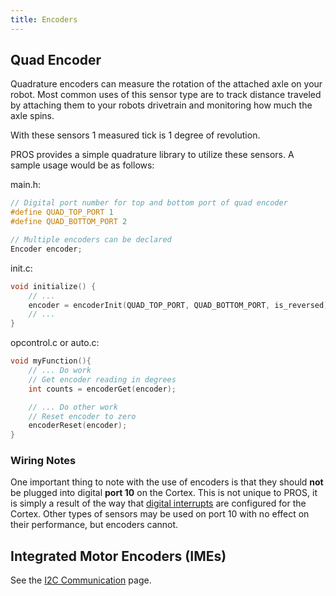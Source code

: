 ```yaml
---
title: Encoders
---
```

## Quad Encoder
Quadrature encoders can measure the rotation of the attached axle on your robot. Most common uses of this sensor type are to track distance traveled by attaching them to your robots drivetrain and monitoring how much the axle spins.

With these sensors 1 measured tick is 1 degree of revolution.

PROS provides a simple quadrature library to utilize these sensors. A sample usage would be as follows:

main.h:
```c
// Digital port number for top and bottom port of quad encoder
#define QUAD_TOP_PORT 1
#define QUAD_BOTTOM_PORT 2

// Multiple encoders can be declared
Encoder encoder;
```

init.c:
```c
void initialize() {
    // ...
    encoder = encoderInit(QUAD_TOP_PORT, QUAD_BOTTOM_PORT, is_reversed);
    // ...
}
```

opcontrol.c or auto.c:
```c
void myFunction(){
    // ... Do work
    // Get encoder reading in degrees
    int counts = encoderGet(encoder);

    // ... Do other work
    // Reset encoder to zero
    encoderReset(encoder);
}
```

### Wiring Notes
One important thing to note with the use of encoders is that they should **not** be plugged into digital **port 10** on the Cortex. This is not unique to PROS, it is simply a result of the way that [digital interrupts](http://users.ece.utexas.edu/~valvano/Volume1/E-Book/C12_Interrupts.htm) are configured for the Cortex. Other types of sensors may be used on port 10 with no effect on their performance, but encoders cannot.

## Integrated Motor Encoders (IMEs)
See the [I2C Communication](/tutorials/i2c.md/#vex-integrated-motor-encoder-ime) page.
